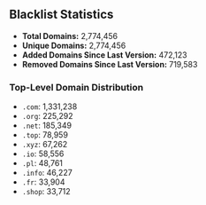 ## Blacklist Statistics

- **Total Domains:** 2,774,456
- **Unique Domains:** 2,774,456
- **Added Domains Since Last Version:** 472,123
- **Removed Domains Since Last Version:** 719,583

### Top-Level Domain Distribution

-  `.com`: 1,331,238
-  `.org`: 225,292
-  `.net`: 185,349
-  `.top`: 78,959
-  `.xyz`: 67,262
-  `.io`: 58,556
-  `.pl`: 48,761
-  `.info`: 46,227
-  `.fr`: 33,904
-  `.shop`: 33,712

